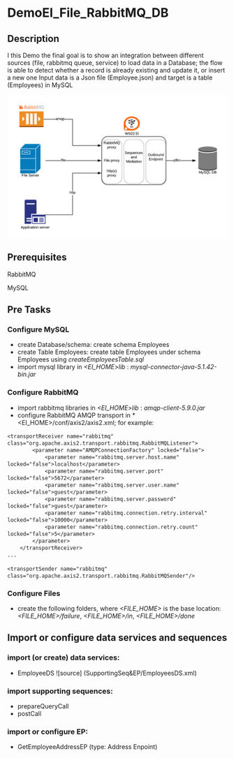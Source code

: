 # DemoEI_File_RabbitMQ_DB
## Description
I this Demo the final goal is to show an integration between different sources (file, rabbitmq queue, service) to load data in a Database; the flow is able to detect whether a record is already existing and update it, or insert a new one
Input data is a Json file (Employee.json) and target is a table (Employees) in MySQL

![EI Demo](Image.png)

## Prerequisites
RabbitMQ

MySQL

## Pre Tasks
### Configure MySQL
- create Database/schema: create schema Employees
- create Table Employees: create table Employees under schema Employees using *createEmployeesTable.sql*
- import mysql library in *<EI_HOME>lib* : *mysql-connector-java-5.1.42-bin.jar*
### Configure RabbitMQ
- import rabbitmq libraries in *<EI_HOME>lib* : *amqp-client-5.9.0.jar*
- configure RabbitMQ AMQP transport in *<EI_HOME>/conf/axis2/axis2.xml; for example:
```
<transportReceiver name="rabbitmq" class="org.apache.axis2.transport.rabbitmq.RabbitMQListener">
        <parameter name="AMQPConnectionFactory" locked="false">
            <parameter name="rabbitmq.server.host.name" locked="false">localhost</parameter>
            <parameter name="rabbitmq.server.port" locked="false">5672</parameter>
            <parameter name="rabbitmq.server.user.name" locked="false">guest</parameter>
            <parameter name="rabbitmq.server.password" locked="false">guest</parameter>
            <parameter name="rabbitmq.connection.retry.interval" locked="false">10000</parameter>
            <parameter name="rabbitmq.connection.retry.count" locked="false">5</parameter>
        </parameter>
    </transportReceiver>
...

<transportSender name="rabbitmq" class="org.apache.axis2.transport.rabbitmq.RabbitMQSender"/>
```
### Configure Files
- create the following folders, where *<FILE_HOME>* is the base location: *<FILE_HOME>/failure*, *<FILE_HOME>/in*, *<FILE_HOME>/done*

## Import or configure data services and sequences
### import (or create) data services: 
- EmployeeDS ![source] (SupportingSeq&EP/EmployeesDS.xml)
### import supporting sequences:
- prepareQueryCall
- postCall
### import or configure EP:
- GetEmployeeAddressEP (type: Address Enpoint)

